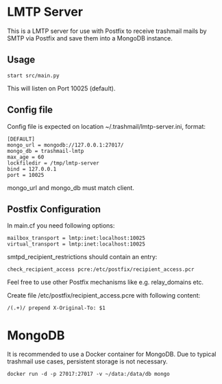 # LMTP Server

This is a LMTP server for use with Postfix to receive trashmail mails by SMTP via Postfix and
save them into a MongoDB instance.

## Usage

    start src/main.py

This will listen on Port 10025 (default).

## Config file

Config file is expected on location ~/.trashmail/lmtp-server.ini, format:

    [DEFAULT]
    mongo_url = mongodb://127.0.0.1:27017/
    mongo_db = trashmail-lmtp
    max_age = 60
    lockfiledir = /tmp/lmtp-server
    bind = 127.0.0.1
    port = 10025

mongo_url and mongo_db must match client.

## Postfix Configuration

In main.cf you need following options:

    mailbox_transport = lmtp:inet:localhost:10025
    virtual_transport = lmtp:inet:localhost:10025

smtpd_recipient_restrictions should contain an entry:

    check_recipient_access pcre:/etc/postfix/recipient_access.pcr

Feel free to use other Postfix mechanisms like e.g.
relay_domains etc.

Create file /etc/postfix/recipient_access.pcre with following content:

    /(.+)/ prepend X-Original-To: $1

# MongoDB

It is recommended to use a Docker container for MongoDB. Due to
typical trashmail use cases, persistent storage is not necessary.

    docker run -d -p 27017:27017 -v ~/data:/data/db mongo


